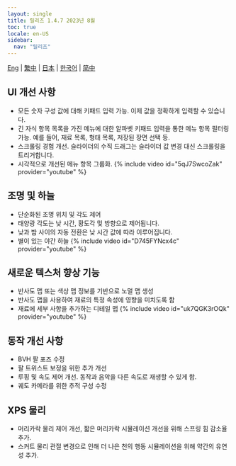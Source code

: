 ```yaml
---
layout: single
title: 릴리즈 1.4.7 2023년 8월
toc: true
locale: en-US
sidebar:
  nav: "릴리즈"
---
```

[Eng](/dancexr/releases/1.4.7) | [繁中](/tw/dancexr/releases/1.4.7) | [日本](/jp/dancexr/releases/1.4.7) | [한국어](/kr/dancexr/releases/1.4.7) | [简中](/zh/dancexr/releases/1.4.7)


## UI 개선 사항
* 모든 숫자 구성 값에 대해 키패드 입력 가능. 이제 값을 정확하게 입력할 수 있습니다.
* 긴 자식 항목 목록을 가진 메뉴에 대한 알파벳 키패드 입력을 통한 메뉴 항목 필터링 가능. 예를 들어, 재료 목록, 형태 목록, 저장된 장면 선택 등.
* 스크롤링 경험 개선. 슬라이더의 수직 드래그는 슬라이더 값 변경 대신 스크롤링을 트리거합니다.
* 시각적으로 개선된 메뉴 항목 그룹화.
{% include video id="5qJ7SwcoZak" provider="youtube" %}


## 조명 및 하늘
* 단순화된 조명 위치 및 각도 제어
* 태양광 각도는 낮 시간, 황도각 및 방향으로 제어됩니다.
* 낮과 밤 사이의 자동 전환은 낮 시간 값에 따라 이루어집니다.
* 별이 있는 야간 하늘
{% include video id="D745FYNcx4c" provider="youtube" %}


## 새로운 텍스처 향상 기능
* 반사도 맵 또는 색상 맵 정보를 기반으로 노멀 맵 생성
* 반사도 맵을 사용하여 재료의 특정 속성에 영향을 미치도록 함
* 재료에 세부 사항을 추가하는 디테일 맵
{% include video id="uk7QGK3rOQk" provider="youtube" %}


## 동작 개선 사항
* BVH 팔 포즈 수정
* 팔 트위스트 보정을 위한 추가 개선
* 루핑 및 속도 제어 개선. 동작과 음악을 다른 속도로 재생할 수 있게 함.
* 궤도 카메라를 위한 추적 구성 수정


## XPS 물리
* 머리카락 물리 제어 개선, 짧은 머리카락 시뮬레이션 개선을 위해 스프링 힘 감소율 추가.
* 스커트 물리 관절 변경으로 인해 더 나은 천의 행동 시뮬레이션을 위해 약간의 유연성 추가.